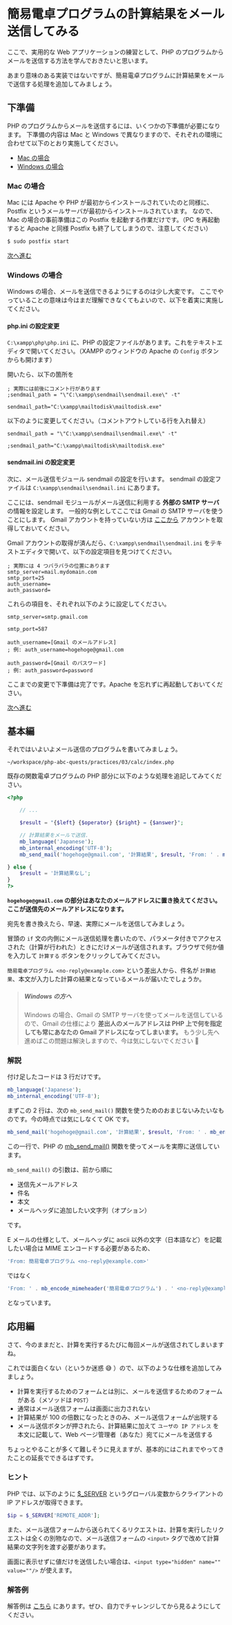 # 簡易電卓プログラムの計算結果をメール送信してみる

ここで、実用的な Web アプリケーションの練習として、PHP のプログラムからメールを送信する方法を学んでおきたいと思います。

あまり意味のある実装ではないですが、簡易電卓プログラムに計算結果をメールで送信する処理を追加してみましょう。

## 下準備

PHP のプログラムからメールを送信するには、いくつかの下準備が必要になります。
下準備の内容は Mac と Windows で異なりますので、それぞれの環境に合わせて以下のとおり実施してください。

* [Mac の場合](#mac)
* [Windows の場合](#win)

<a name="mac"></a>
### Mac の場合

Mac には Apache や PHP が最初からインストールされていたのと同様に、Postfix というメールサーバが最初からインストールされています。
なので、Mac の場合の事前準備はこの Postfix を起動する作業だけです。（PC を再起動すると Apache と同様 Postfix も終了してしまうので、注意してください）

```bash
$ sudo postfix start
```

[次へ進む](#basic)

<a name="win"></a>
### Windows の場合

Windows の場合、メールを送信できるようにするのは少し大変です。
ここでやっていることの意味は今はまだ理解できなくてもよいので、以下を着実に実施してください。

#### php.ini の設定変更

`C:\xampp\php\php.ini` に、PHP の設定ファイルがあります。これをテキストエディタで開いてください。（XAMPP のウィンドウの Apache の `Config` ボタンからも開けます）

開いたら、以下の箇所を

```
; 実際には前後にコメント行があります
;sendmail_path = "\"C:\xampp\sendmail\sendmail.exe\" -t"

sendmail_path="C:\xampp\mailtodisk\mailtodisk.exe"
```

以下のように変更してください。（コメントアウトしている行を入れ替え）

```
sendmail_path = "\"C:\xampp\sendmail\sendmail.exe\" -t"

;sendmail_path="C:\xampp\mailtodisk\mailtodisk.exe"
```

#### sendmail.ini の設定変更

次に、メール送信モジュール sendmail の設定を行います。
sendmail の設定ファイルは `C:\xampp\sendmail\sendmail.ini` にあります。

ここには、sendmail モジュールがメール送信に利用する **外部の SMTP サーバ** の情報を設定します。
一般的な例としてここでは Gmail の SMTP サーバを使うことにします。
Gmail アカウントを持っていない方は [ここから](https://accounts.google.com/SignUp?service=mail&hl=ja) アカウントを取得しておいてください。

Gmail アカウントの取得が済んだら、`C:\xampp\sendmail\sendmail.ini` をテキストエディタで開いて、以下の設定項目を見つけてください。

```
; 実際には 4 つバラバラの位置にあります
smtp_server=mail.mydomain.com
smtp_port=25
auth_username=
auth_password=
```

これらの項目を、それぞれ以下のように設定してください。

```
smtp_server=smtp.gmail.com

smtp_port=587

auth_username=[Gmail のメールアドレス]
; 例: auth_username=hogehoge@gmail.com

auth_password=[Gmail のパスワード]
; 例: auth_password=password
```

ここまでの変更で下準備は完了です。Apache を忘れずに再起動しておいてください。

[次へ進む](#basic)

<a name="basic"></a>
## 基本編

それではいよいよメール送信のプログラムを書いてみましょう。

```
~/workspace/php-abc-quests/practices/03/calc/index.php
```

既存の関数電卓プログラムの PHP 部分に以下のような処理を追記してみてください。

```php
<?php

    // ...

    $result = "{$left} {$operator} {$right} = {$answer}";

    // 計算結果をメールで送信.
    mb_language('Japanese');
    mb_internal_encoding('UTF-8');
    mb_send_mail('hogehoge@gmail.com', '計算結果', $result, 'From: ' . mb_encode_mimeheader('簡易電卓プログラム') . ' <no-reply@example.com>');

} else {
    $result = '計算結果なし';
}
?>
```

**`hogehoge@gmail.com` の部分はあなたのメールアドレスに置き換えてください。ここが送信先のメールアドレスになります。**

宛先を書き換えたら、早速、実際にメールを送信してみましょう。

冒頭の `if` 文の内側にメール送信処理を書いたので、パラメータ付きでアクセスされた（計算が行われた）ときにだけメールが送信されます。ブラウザで何か値を入力して `計算する` ボタンをクリックしてみてください。

`簡易電卓プログラム <no-reply@example.com>` という差出人から、件名が `計算結果`、本文が入力した計算の結果となっているメールが届いたでしょうか。

> ##### Windows の方へ
>
> Windows の場合、Gmail の SMTP サーバを使ってメールを送信しているので、Gmail の仕様により **差出人のメールアドレスは PHP 上で何を指定しても常にあなたの Gmail アドレスになってしまいます。**
> もう少し先へ進めばこの問題は解決しますので、今は気にしないでください :bow:

### 解説

付け足したコードは 3 行だけです。

```php
mb_language('Japanese');
mb_internal_encoding('UTF-8');
```

まずこの 2 行は、次の `mb_send_mail()` 関数を使うためのおまじないみたいなものです。今の時点では気にしなくて OK です。

```php
mb_send_mail('hogehoge@gmail.com', '計算結果', $result, 'From: ' . mb_encode_mimeheader('簡易電卓プログラム') . ' <no-reply@example.com>');
```

この一行で、PHP の [mb\_send\_mail()](http://php.net/manual/ja/function.mb-send-mail.php) 関数を使ってメールを実際に送信しています。

`mb_send_mail()` の引数は、前から順に

* 送信先メールアドレス
* 件名
* 本文
* メールヘッダに追加したい文字列（オプション）

です。

E メールの仕様として、メールヘッダに ascii 以外の文字（日本語など）を記載したい場合は MIME エンコードする必要があるため、

```php
'From: 簡易電卓プログラム <no-reply@example.com>'
```

ではなく

```php
'From: ' . mb_encode_mimeheader('簡易電卓プログラム') . ' <no-reply@example.com>'
```

となっています。

## 応用編

さて、今のままだと、計算を実行するたびに毎回メールが送信されてしまいますね。

これでは面白くない（というか迷惑 :sweat_smile: ）ので、以下のような仕様を追加してみましょう。

* 計算を実行するためのフォームとは別に、メールを送信するためのフォームがある（メソッドは `POST`）
* 通常はメール送信フォームは画面に出力されない
* 計算結果が 100 の倍数になったときのみ、メール送信フォームが出現する
* メール送信ボタンが押されたら、計算結果に加えて `ユーザの IP アドレス` を本文に記載して、Web ページ管理者（あなた）宛てにメールを送信する

ちょっとやることが多くて難しそうに見えますが、基本的にはこれまでやってきたことの延長でできるはずです。

### ヒント

PHP では、以下のように [$_SERVER](http://php.net/manual/ja/reserved.variables.server.php) というグローバル変数からクライアントの IP アドレスが取得できます。

```php
$ip = $_SERVER['REMOTE_ADDR'];
```

また、メール送信フォームから送られてくるリクエストは、計算を実行したリクエストは全くの別物なので、メール送信フォームの `<input>` タグで改めて計算結果の文字列を渡す必要があります。

画面に表示せずに値だけを送信したい場合は、`<input type="hidden" name="" value=""/>` が使えます。

### 解答例

解答例は [こちら](calc-sendmail-advanced.md) にあります。ぜひ、自力でチャレンジしてから見るようにしてください。
